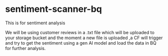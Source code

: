 # sentiment-scanner-bq
This is for sentiment analysis

We will be using customer reviews in a .txt file which will be uploaded to your storage bucket and the moment a new file is uploaded ,a CF will trigger and try to get the sentiment using a gen AI model and load the data in BQ for further analysis.
